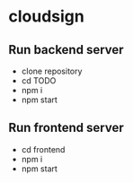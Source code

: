 # cloudsign


## Run backend server 
 - clone repository 
 - cd TODO
 - npm i
 - npm start

 ## Run frontend server
 - cd frontend
 - npm i 
 - npm start

 
